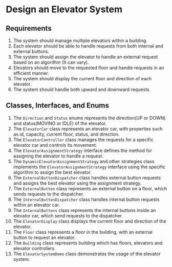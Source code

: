 # Design an Elevator System

## Requirements

1. The system should manage multiple elevators within a building.
2. Each elevator should be able to handle requests from both internal and external buttons.
3. The system should assign the elevator to handle an external request based on an algorithm (It can vary).
4. Elevators should move to the requested floor and handle requests in an efficient manner.
5. The system should display the current floor and direction of each elevator.
6. The system should handle both upward and downward requests.

## Classes, Interfaces, and Enums

1. The `Direction` and `Status` enums represents the direction(UP or DOWN) and status(MOVING or IDLE) of the elevator.
2. The `ElevatorCar` class represents an elevator car, with properties such as id, capacity, current floor, status, and direction.
3. The `ElevatorController` class manages the requests for a specific elevator car and controls its movement.
4. The `ElevatorAssignmentStrategy` interface defines the method for assigning the elevator to handle a request.
5. The `DynamicElevatorAssignmentStrategy` and other strategies class implements the `ElevatorAssignmentStrategy` interface using the specific algorithm to assign the best elevator.
6. The `ExternalButtonDispatcher` class handles external button requests and assigns the best elevator using the assignment strategy.
7. The `ExternalButton` class represents an external button on a floor, which sends requests to the dispatcher.
8. The `InternalButtonDispatcher` class handles internal button requests within an elevator car.
9. The `InternalButtons` class represents the internal buttons inside an elevator car, which send requests to the dispatcher.
10. The `ElevatorDisplay` class displays the current floor and direction of the elevator.
11. The `Floor` class represents a floor in the building, with an external button to request an elevator.
12. The `Building` class represents building which has floors, elevators and elevator controllers.
13. The `ElevatorSystemDemo` class demonstrates the usage of the elevator system.
